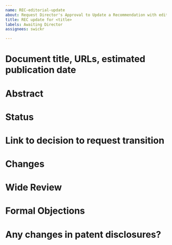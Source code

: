 ```yaml
---
name: REC-editorial-update
about: Request Director's Approval to Update a Recommendation with editorial changes
title: REC update for <title>
labels: Awaiting Director
assignees: swickr

---
```


# Document title, URLs, estimated publication date

# Abstract

# Status

# Link to decision to request transition

# Changes

# Wide Review

# Formal Objections

# Any changes in patent disclosures?
